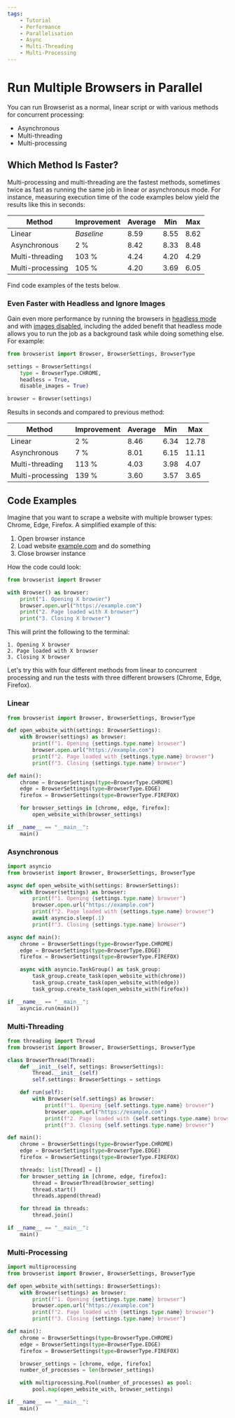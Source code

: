 ```yaml
---
tags:
    - Tutorial
    - Performance
    - Parallelisation
    - Async
    - Multi-Threading
    - Multi-Processing
---
```


# Run Multiple Browsers in Parallel
You can run Browserist as a normal, linear script or with various methods for concurrent processing:

* Asynchronous
* Multi-threading
* Multi-processing

## Which Method Is Faster?
Multi-processing and multi-threading are the fastest methods, sometimes twice as fast as running the same job in linear or asynchronous mode. For instance, measuring execution time of the code examples below yield the results like this in seconds:

| Method           | Improvement | Average | Min   | Max   |
| ---------------- | ----------- | ------- | ----- | ----- |
| Linear           | _Baseline_  | 8.59    | 8.55  | 8.62  |
| Asynchronous     | 2 %         | 8.42    | 8.33  | 8.48  |
| Multi-threading  | 103 %       | 4.24    | 4.20  | 4.29  |
| Multi-processing | 105 %       | 4.20    | 3.69  | 6.05  |

Find code examples of the tests below.

### Even Faster with Headless and Ignore Images
Gain even more performance by running the browsers in [headless mode](headless.md) and with [images disabled](ignore-images.md), including the added benefit that headless mode allows you to run the job as a background task while doing something else. For example:

```python
from browserist import Browser, BrowserSettings, BrowserType

settings = BrowserSettings(
    type = BrowserType.CHROME,
    headless = True,
    disable_images = True)

browser = Browser(settings)
```

Results in seconds and compared to previous method:

| Method           | Improvement | Average | Min   | Max   |
| ---------------- | ----------- | ------- | ----- | ----- |
| Linear           | 2 %         | 8.46    | 6.34  | 12.78 |
| Asynchronous     | 7 %         | 8.01    | 6.15  | 11.11 |
| Multi-threading  | 113 %       | 4.03    | 3.98  | 4.07  |
| Multi-processing | 139 %       | 3.60    | 3.57  | 3.65  |

## Code Examples
Imagine that you want to scrape a website with multiple browser types: Chrome, Edge, Firefox. A simplified example of this:

1. Open browser instance
2. Load website [example.com](https://example.com) and do something
3. Close browser instance

How the code could look:

```python
from browserist import Browser

with Browser() as browser:
    print("1. Opening X browser")
    browser.open.url("https://example.com")
    print("2. Page loaded with X browser")
    print("3. Closing X browser")
```

This will print the following to the terminal:

```text title=""
1. Opening X browser
2. Page loaded with X browser
3. Closing X browser
```

Let's try this with four different methods from linear to concurrent processing and run the tests with three different browsers (Chrome, Edge, Firefox).

### Linear
```python
from browserist import Browser, BrowserSettings, BrowserType

def open_website_with(settings: BrowserSettings):
    with Browser(settings) as browser:
        print(f"1. Opening {settings.type.name} browser")
        browser.open.url("https://example.com")
        print(f"2. Page loaded with {settings.type.name} browser")
        print(f"3. Closing {settings.type.name} browser")

def main():
    chrome = BrowserSettings(type=BrowserType.CHROME)
    edge = BrowserSettings(type=BrowserType.EDGE)
    firefox = BrowserSettings(type=BrowserType.FIREFOX)

    for browser_settings in [chrome, edge, firefox]:
        open_website_with(browser_settings)

if __name__ == "__main__":
    main()
```

### Asynchronous
```python
import asyncio
from browserist import Browser, BrowserSettings, BrowserType

async def open_website_with(settings: BrowserSettings):
    with Browser(settings) as browser:
        print(f"1. Opening {settings.type.name} browser")
        browser.open.url("https://example.com")
        print(f"2. Page loaded with {settings.type.name} browser")
        await asyncio.sleep(.1)
        print(f"3. Closing {settings.type.name} browser")

async def main():
    chrome = BrowserSettings(type=BrowserType.CHROME)
    edge = BrowserSettings(type=BrowserType.EDGE)
    firefox = BrowserSettings(type=BrowserType.FIREFOX)

    async with asyncio.TaskGroup() as task_group:
        task_group.create_task(open_website_with(chrome))
        task_group.create_task(open_website_with(edge))
        task_group.create_task(open_website_with(firefox))

if __name__ == "__main__":
    asyncio.run(main())
```

### Multi-Threading
```python
from threading import Thread
from browserist import Browser, BrowserSettings, BrowserType

class BrowserThread(Thread):
    def __init__(self, settings: BrowserSettings):
        Thread.__init__(self)
        self.settings: BrowserSettings = settings

    def run(self):
        with Browser(self.settings) as browser:
            print(f"1. Opening {self.settings.type.name} browser")
            browser.open.url("https://example.com")
            print(f"2. Page loaded with {self.settings.type.name} browser")
            print(f"3. Closing {self.settings.type.name} browser")

def main():
    chrome = BrowserSettings(type=BrowserType.CHROME)
    edge = BrowserSettings(type=BrowserType.EDGE)
    firefox = BrowserSettings(type=BrowserType.FIREFOX)

    threads: list[Thread] = []
    for browser_setting in [chrome, edge, firefox]:
        thread = BrowserThread(browser_setting)
        thread.start()
        threads.append(thread)

    for thread in threads:
        thread.join()

if __name__ == "__main__":
    main()
```

### Multi-Processing
```python
import multiprocessing
from browserist import Browser, BrowserSettings, BrowserType

def open_website_with(settings: BrowserSettings):
    with Browser(settings) as browser:
        print(f"1. Opening {settings.type.name} browser")
        browser.open.url("https://example.com")
        print(f"2. Page loaded with {settings.type.name} browser")
        print(f"3. Closing {settings.type.name} browser")

def main():
    chrome = BrowserSettings(type=BrowserType.CHROME)
    edge = BrowserSettings(type=BrowserType.EDGE)
    firefox = BrowserSettings(type=BrowserType.FIREFOX)

    browser_settings = [chrome, edge, firefox]
    number_of_processes = len(browser_settings)

    with multiprocessing.Pool(number_of_processes) as pool:
        pool.map(open_website_with, browser_settings)

if __name__ == "__main__":
    main()
```
